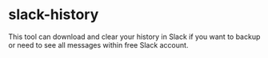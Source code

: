 # slack-history
This tool can download and clear your history in Slack if you want to backup or need to see all messages within free Slack account.

